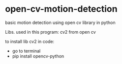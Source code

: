 # open-cv-motion-detection
basic motion detection using open cv library in python



Libs. used in this program:
cv2 from open cv

to install lib cv2 in code:
- go to terminal
- pip install opencv-python

